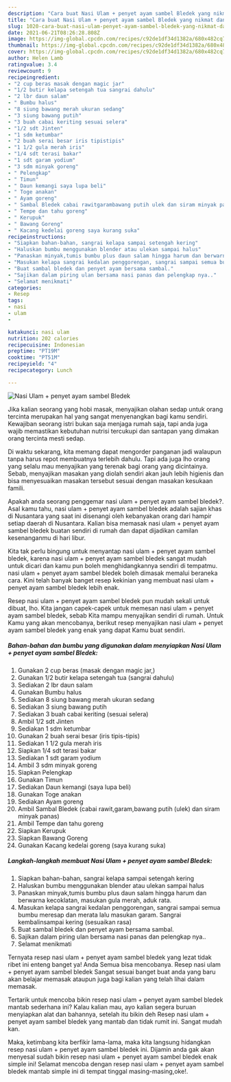 ```yaml
---
description: "Cara buat Nasi Ulam + penyet ayam sambel Bledek yang nikmat dan Mudah Dibuat"
title: "Cara buat Nasi Ulam + penyet ayam sambel Bledek yang nikmat dan Mudah Dibuat"
slug: 1020-cara-buat-nasi-ulam-penyet-ayam-sambel-bledek-yang-nikmat-dan-mudah-dibuat
date: 2021-06-21T08:26:28.808Z
image: https://img-global.cpcdn.com/recipes/c92de1df34d1382a/680x482cq70/nasi-ulam-penyet-ayam-sambel-bledek-foto-resep-utama.jpg
thumbnail: https://img-global.cpcdn.com/recipes/c92de1df34d1382a/680x482cq70/nasi-ulam-penyet-ayam-sambel-bledek-foto-resep-utama.jpg
cover: https://img-global.cpcdn.com/recipes/c92de1df34d1382a/680x482cq70/nasi-ulam-penyet-ayam-sambel-bledek-foto-resep-utama.jpg
author: Helen Lamb
ratingvalue: 3.4
reviewcount: 9
recipeingredient:
- "2 cup beras masak dengan magic jar"
- "1/2 butir kelapa setengah tua sangrai dahulu"
- "2 lbr daun salam"
- " Bumbu halus"
- "8 siung bawang merah ukuran sedang"
- "3 siung bawang putih"
- "3 buah cabai keriting sesuai selera"
- "1/2 sdt Jinten"
- "1 sdm ketumbar"
- "2 buah serai besar iris tipistipis"
- "1 1/2 gula merah iris"
- "1/4 sdt terasi bakar"
- "1 sdt garam yodium"
- "3 sdm minyak goreng"
- " Pelengkap"
- " Timun"
- " Daun kemangi saya lupa beli"
- " Toge anakan"
- " Ayam goreng"
- " Sambal Bledek cabai rawitgarambawang putih ulek dan siram minyak panas"
- " Tempe dan tahu goreng"
- " Kerupuk"
- " Bawang Goreng"
- " Kacang kedelai goreng saya kurang suka"
recipeinstructions:
- "Siapkan bahan-bahan, sangrai kelapa sampai setengah kering"
- "Haluskan bumbu menggunakan blender atau ulekan sampai halus"
- "Panaskan minyak,tumis bumbu plus daun salam hingga harum dan berwarna kecoklatan, masukan gula merah, aduk rata."
- "Masukan kelapa sangrai kedalan penggorengan, sangrai sampai semua bumbu meresap dan merata lalu masukan garam. Sangrai kembalinsampai kering (sesuaikan rasa)"
- "Buat sambal bledek dan penyet ayam bersama sambal."
- "Sajikan dalam piring ulan bersama nasi panas dan pelengkap nya.."
- "Selamat menikmati"
categories:
- Resep
tags:
- nasi
- ulam
- 

katakunci: nasi ulam  
nutrition: 202 calories
recipecuisine: Indonesian
preptime: "PT19M"
cooktime: "PT51M"
recipeyield: "4"
recipecategory: Lunch

---
```



![Nasi Ulam + penyet ayam sambel Bledek](https://img-global.cpcdn.com/recipes/c92de1df34d1382a/680x482cq70/nasi-ulam-penyet-ayam-sambel-bledek-foto-resep-utama.jpg)

Jika kalian seorang yang hobi masak, menyajikan olahan sedap untuk orang tercinta merupakan hal yang sangat menyenangkan bagi kamu sendiri. Kewajiban seorang istri bukan saja menjaga rumah saja, tapi anda juga wajib memastikan kebutuhan nutrisi tercukupi dan santapan yang dimakan orang tercinta mesti sedap.

Di waktu  sekarang, kita memang dapat mengorder panganan jadi walaupun tanpa harus repot membuatnya terlebih dahulu. Tapi ada juga lho orang yang selalu mau menyajikan yang terenak bagi orang yang dicintainya. Sebab, menyajikan masakan yang diolah sendiri akan jauh lebih higienis dan bisa menyesuaikan masakan tersebut sesuai dengan masakan kesukaan famili. 



Apakah anda seorang penggemar nasi ulam + penyet ayam sambel bledek?. Asal kamu tahu, nasi ulam + penyet ayam sambel bledek adalah sajian khas di Nusantara yang saat ini disenangi oleh kebanyakan orang dari hampir setiap daerah di Nusantara. Kalian bisa memasak nasi ulam + penyet ayam sambel bledek buatan sendiri di rumah dan dapat dijadikan camilan kesenanganmu di hari libur.

Kita tak perlu bingung untuk menyantap nasi ulam + penyet ayam sambel bledek, karena nasi ulam + penyet ayam sambel bledek sangat mudah untuk dicari dan kamu pun boleh menghidangkannya sendiri di tempatmu. nasi ulam + penyet ayam sambel bledek boleh dimasak memalui beraneka cara. Kini telah banyak banget resep kekinian yang membuat nasi ulam + penyet ayam sambel bledek lebih enak.

Resep nasi ulam + penyet ayam sambel bledek pun mudah sekali untuk dibuat, lho. Kita jangan capek-capek untuk memesan nasi ulam + penyet ayam sambel bledek, sebab Kita mampu menyajikan sendiri di rumah. Untuk Kamu yang akan mencobanya, berikut resep menyajikan nasi ulam + penyet ayam sambel bledek yang enak yang dapat Kamu buat sendiri.

<!--inarticleads1-->

##### Bahan-bahan dan bumbu yang digunakan dalam menyiapkan Nasi Ulam + penyet ayam sambel Bledek:

1. Gunakan 2 cup beras (masak dengan magic jar,)
1. Gunakan 1/2 butir kelapa setengah tua (sangrai dahulu)
1. Sediakan 2 lbr daun salam
1. Gunakan  Bumbu halus
1. Sediakan 8 siung bawang merah ukuran sedang
1. Sediakan 3 siung bawang putih
1. Sediakan 3 buah cabai keriting (sesuai selera)
1. Ambil 1/2 sdt Jinten
1. Sediakan 1 sdm ketumbar
1. Gunakan 2 buah serai besar (iris tipis-tipis)
1. Sediakan 1 1/2 gula merah iris
1. Siapkan 1/4 sdt terasi bakar
1. Sediakan 1 sdt garam yodium
1. Ambil 3 sdm minyak goreng
1. Siapkan  Pelengkap
1. Gunakan  Timun
1. Sediakan  Daun kemangi (saya lupa beli)
1. Gunakan  Toge anakan
1. Sediakan  Ayam goreng
1. Ambil  Sambal Bledek (cabai rawit,garam,bawang putih (ulek) dan siram minyak panas)
1. Ambil  Tempe dan tahu goreng
1. Siapkan  Kerupuk
1. Siapkan  Bawang Goreng
1. Gunakan  Kacang kedelai goreng (saya kurang suka)




<!--inarticleads2-->

##### Langkah-langkah membuat Nasi Ulam + penyet ayam sambel Bledek:

1. Siapkan bahan-bahan, sangrai kelapa sampai setengah kering
1. Haluskan bumbu menggunakan blender atau ulekan sampai halus
1. Panaskan minyak,tumis bumbu plus daun salam hingga harum dan berwarna kecoklatan, masukan gula merah, aduk rata.
1. Masukan kelapa sangrai kedalan penggorengan, sangrai sampai semua bumbu meresap dan merata lalu masukan garam. Sangrai kembalinsampai kering (sesuaikan rasa)
1. Buat sambal bledek dan penyet ayam bersama sambal.
1. Sajikan dalam piring ulan bersama nasi panas dan pelengkap nya..
1. Selamat menikmati




Ternyata resep nasi ulam + penyet ayam sambel bledek yang lezat tidak ribet ini enteng banget ya! Anda Semua bisa mencobanya. Resep nasi ulam + penyet ayam sambel bledek Sangat sesuai banget buat anda yang baru akan belajar memasak ataupun juga bagi kalian yang telah lihai dalam memasak.

Tertarik untuk mencoba bikin resep nasi ulam + penyet ayam sambel bledek mantab sederhana ini? Kalau kalian mau, ayo kalian segera buruan menyiapkan alat dan bahannya, setelah itu bikin deh Resep nasi ulam + penyet ayam sambel bledek yang mantab dan tidak rumit ini. Sangat mudah kan. 

Maka, ketimbang kita berfikir lama-lama, maka kita langsung hidangkan resep nasi ulam + penyet ayam sambel bledek ini. Dijamin anda gak akan menyesal sudah bikin resep nasi ulam + penyet ayam sambel bledek enak simple ini! Selamat mencoba dengan resep nasi ulam + penyet ayam sambel bledek mantab simple ini di tempat tinggal masing-masing,oke!.

